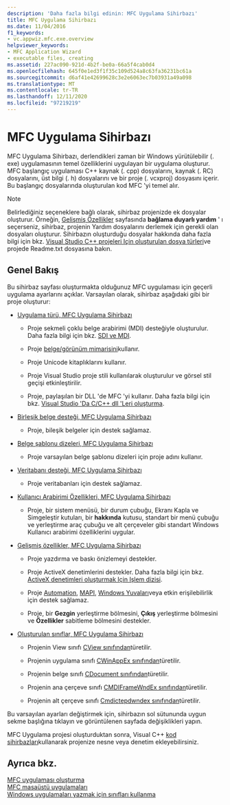 ```yaml
---
description: 'Daha fazla bilgi edinin: MFC Uygulama Sihirbazı'
title: MFC Uygulama Sihirbazı
ms.date: 11/04/2016
f1_keywords:
- vc.appwiz.mfc.exe.overview
helpviewer_keywords:
- MFC Application Wizard
- executable files, creating
ms.assetid: 227ac090-921d-4b2f-be0a-66a5f4cab0d4
ms.openlocfilehash: 645f0e1ed3f1f35c109d524a8c63fa36231bc61a
ms.sourcegitcommit: d6af41e42699628c3e2e6063ec7b03931a49a098
ms.translationtype: MT
ms.contentlocale: tr-TR
ms.lasthandoff: 12/11/2020
ms.locfileid: "97219219"
---
```

# <a name="mfc-application-wizard"></a>MFC Uygulama Sihirbazı

MFC Uygulama Sihirbazı, derlendikleri zaman bir Windows yürütülebilir (. exe) uygulamasının temel özelliklerini uygulayan bir uygulama oluşturur. MFC başlangıç uygulaması C++ kaynak (. cpp) dosyalarını, kaynak (. RC) dosyalarını, üst bilgi (. h) dosyalarını ve bir proje (. vcxproj) dosyasını içerir. Bu başlangıç dosyalarında oluşturulan kod MFC 'yi temel alır.

> [!NOTE]
> Belirlediğiniz seçeneklere bağlı olarak, sihirbaz projenizde ek dosyalar oluşturur. Örneğin, [Gelişmiş Özellikler](../../mfc/reference/advanced-features-mfc-application-wizard.md) sayfasında **bağlama duyarlı yardım** ' ı seçerseniz, sihirbaz, projenin Yardım dosyalarını derlemek için gerekli olan dosyaları oluşturur. Sihirbazın oluşturduğu dosyalar hakkında daha fazla bilgi için bkz. [Visual Studio C++ projeleri Için oluşturulan dosya türleri](../../build/reference/file-types-created-for-visual-cpp-projects.md)ve projede Readme.txt dosyasına bakın.

## <a name="overview"></a>Genel Bakış

Bu sihirbaz sayfası oluşturmakta olduğunuz MFC uygulaması için geçerli uygulama ayarlarını açıklar. Varsayılan olarak, sihirbaz aşağıdaki gibi bir proje oluşturur:

- [Uygulama türü, MFC Uygulama Sihirbazı](../../mfc/reference/application-type-mfc-application-wizard.md)

  - Proje sekmeli çoklu belge arabirimi (MDI) desteğiyle oluşturulur. Daha fazla bilgi için bkz. [SDI ve MDI](../../mfc/sdi-and-mdi.md).

  - Proje [belge/görünüm mimarisini](../../mfc/document-view-architecture.md)kullanır.

  - Proje Unicode kitaplıklarını kullanır.

  - Proje Visual Studio proje stili kullanılarak oluşturulur ve görsel stil geçişi etkinleştirilir.

  - Proje, paylaşılan bir DLL 'de MFC 'yi kullanır. Daha fazla bilgi için bkz. [Visual Studio 'Da C/C++ dll 'Leri oluşturma](../../build/dlls-in-visual-cpp.md).

- [Birleşik belge desteği, MFC Uygulama Sihirbazı](../../mfc/reference/compound-document-support-mfc-application-wizard.md)

  - Proje, bileşik belgeler için destek sağlamaz.

- [Belge şablonu dizeleri, MFC Uygulama Sihirbazı](../../mfc/reference/document-template-strings-mfc-application-wizard.md)

  - Proje varsayılan belge şablonu dizeleri için proje adını kullanır.

- [Veritabanı desteği, MFC Uygulama Sihirbazı](../../mfc/reference/database-support-mfc-application-wizard.md)

  - Proje veritabanları için destek sağlamaz.

- [Kullanıcı Arabirimi Özellikleri, MFC Uygulama Sihirbazı](../../mfc/reference/user-interface-features-mfc-application-wizard.md)

  - Proje, bir sistem menüsü, bir durum çubuğu, Ekranı Kapla ve Simgeleştir kutuları, bir **hakkında** kutusu, standart bir menü çubuğu ve yerleştirme araç çubuğu ve alt çerçeveler gibi standart Windows Kullanıcı arabirimi özelliklerini uygular.

- [Gelişmiş özellikler, MFC Uygulama Sihirbazı](../../mfc/reference/advanced-features-mfc-application-wizard.md)

  - Proje yazdırma ve baskı önizlemeyi destekler.

  - Proje ActiveX denetimlerini destekler. Daha fazla bilgi için bkz. [ActiveX denetimleri oluşturmak Için Işlem dizisi](../../mfc/sequence-of-operations-for-creating-activex-controls.md).

  - Proje [Automation](../../mfc/automation.md), [MAPI](../../mfc/mapi-support-in-mfc.md), [Windows Yuvaları](../../mfc/windows-sockets-in-mfc.md)veya etkin erişilebilirlik için destek sağlamaz.

  - Proje, bir **Gezgin** yerleştirme bölmesini, **Çıkış** yerleştirme bölmesini ve **Özellikler** sabitleme bölmesini destekler.

- [Oluşturulan sınıflar, MFC Uygulama Sihirbazı](../../mfc/reference/generated-classes-mfc-application-wizard.md)

  - Projenin View sınıfı [CView sınıfından](../../mfc/reference/cview-class.md)türetilir.

  - Projenin uygulama sınıfı [CWinAppEx sınıfından](../../mfc/reference/cwinappex-class.md)türetilir.

  - Projenin belge sınıfı [CDocument sınıfından](../../mfc/reference/cdocument-class.md)türetilir.

  - Projenin ana çerçeve sınıfı [CMDIFrameWndEx sınıfından](../../mfc/reference/cmdiframewndex-class.md)türetilir.

  - Projenin alt çerçeve sınıfı [Cmdictepdwndex sınıfından](../../mfc/reference/cmdichildwndex-class.md)türetilir.

Bu varsayılan ayarları değiştirmek için, sihirbazın sol sütununda uygun sekme başlığına tıklayın ve görüntülenen sayfada değişiklikleri yapın.

MFC Uygulama projesi oluşturduktan sonra, Visual C++ [kod sihirbazları](../../ide/adding-functionality-with-code-wizards-cpp.md)kullanarak projenize nesne veya denetim ekleyebilirsiniz.

## <a name="see-also"></a>Ayrıca bkz.

[MFC uygulaması oluşturma](../../mfc/reference/creating-an-mfc-application.md)<br/>
[MFC masaüstü uygulamaları](../../mfc/mfc-desktop-applications.md)<br/>
[Windows uygulamaları yazmak için sınıfları kullanma](../../mfc/using-the-classes-to-write-applications-for-windows.md)
